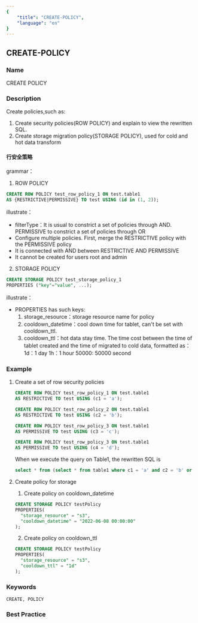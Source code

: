 ```yaml
---
{
    "title": "CREATE-POLICY",
    "language": "en"
}
---
```


<!--
Licensed to the Apache Software Foundation (ASF) under one
or more contributor license agreements.  See the NOTICE file
distributed with this work for additional information
regarding copyright ownership.  The ASF licenses this file
to you under the Apache License, Version 2.0 (the
"License"); you may not use this file except in compliance
with the License.  You may obtain a copy of the License at

  http://www.apache.org/licenses/LICENSE-2.0

Unless required by applicable law or agreed to in writing,
software distributed under the License is distributed on an
"AS IS" BASIS, WITHOUT WARRANTIES OR CONDITIONS OF ANY
KIND, either express or implied.  See the License for the
specific language governing permissions and limitations
under the License.
-->

## CREATE-POLICY

### Name

CREATE POLICY

### Description

Create policies,such as:
1. Create security policies(ROW POLICY) and explain to view the rewritten SQL.
2. Create storage migration policy(STORAGE POLICY), used for cold and hot data transform

#### 行安全策略
grammar：

1. ROW POLICY
```sql
CREATE ROW POLICY test_row_policy_1 ON test.table1 
AS {RESTRICTIVE|PERMISSIVE} TO test USING (id in (1, 2));
```

illustrate：

- filterType：It is usual to constrict a set of policies through AND. PERMISSIVE to constrict a set of policies through OR
- Configure multiple policies. First, merge the RESTRICTIVE policy with the PERMISSIVE policy
- It is connected with AND between RESTRICTIVE AND PERMISSIVE
- It cannot be created for users root and admin

2. STORAGE POLICY
```sql
CREATE STORAGE POLICY test_storage_policy_1
PROPERTIES ("key"="value", ...);
```
illustrate：
- PROPERTIES has such keys:
    1. storage_resource：storage resource name for policy
    2. cooldown_datetime：cool down time for tablet, can't be set with cooldown_ttl.
    3. cooldown_ttl：hot data stay time. The time cost between the time of tablet created and
            the time of migrated to cold data, formatted as：
        1d：1 day
        1h：1 hour
        50000: 50000 second

### Example

1. Create a set of row security policies

   ```sql
   CREATE ROW POLICY test_row_policy_1 ON test.table1 
   AS RESTRICTIVE TO test USING (c1 = 'a');
   ```
   ```sql
   CREATE ROW POLICY test_row_policy_2 ON test.table1 
   AS RESTRICTIVE TO test USING (c2 = 'b');
   ```
   ```sql
   CREATE ROW POLICY test_row_policy_3 ON test.table1 
   AS PERMISSIVE TO test USING (c3 = 'c');
   ```
   ```sql
   CREATE ROW POLICY test_row_policy_3 ON test.table1 
   AS PERMISSIVE TO test USING (c4 = 'd');
   ```

   When we execute the query on Table1, the rewritten SQL is

   ```sql
   select * from (select * from table1 where c1 = 'a' and c2 = 'b' or c3 = 'c' or c4 = 'd')
   ```

2. Create policy for storage
    1. Create policy on cooldown_datetime
    ```sql
    CREATE STORAGE POLICY testPolicy
    PROPERTIES(
      "storage_resource" = "s3",
      "cooldown_datetime" = "2022-06-08 00:00:00"
    );
    ```
    2. Create policy on cooldown_ttl
    ```sql
    CREATE STORAGE POLICY testPolicy
    PROPERTIES(
      "storage_resource" = "s3",
      "cooldown_ttl" = "1d"
    );
    ```

### Keywords

    CREATE, POLICY

### Best Practice

